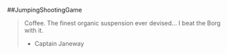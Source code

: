 ##JumpingShootingGame
> Coffee. The finest organic suspension ever devised...
I beat the Borg with it.
> - Captain Janeway
